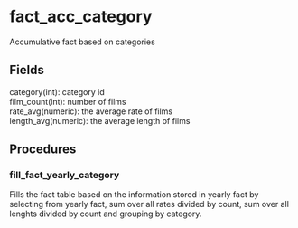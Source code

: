 # fact_acc_category

Accumulative fact based on categories

## Fields

category(int): category id \
film_count(int): number of films \
rate_avg(numeric): the average rate of films \
length_avg(numeric): the average length of films

## Procedures

### fill_fact_yearly_category

Fills the fact table based on the information stored in yearly fact by selecting from yearly fact, sum over all rates divided by count, sum over all lenghts divided by count and grouping by category.
